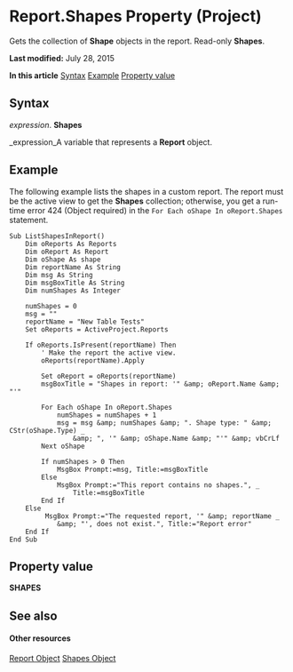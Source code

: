 
# Report.Shapes Property (Project)
Gets the collection of  **Shape** objects in the report. Read-only **Shapes**.

 **Last modified:** July 28, 2015

 **In this article**
 [Syntax](#sectionSection0)
 [Example](#sectionSection1)
 [Property value](#sectionSection2)


## Syntax
<a name="sectionSection0"> </a>

 _expression_. **Shapes**

 _expression_A variable that represents a  **Report** object.


## Example
<a name="sectionSection1"> </a>

The following example lists the shapes in a custom report. The report must be the active view to get the  **Shapes** collection; otherwise, you get a run-time error 424 (Object required) in the `For Each oShape In oReport.Shapes` statement.


```
Sub ListShapesInReport()
    Dim oReports As Reports
    Dim oReport As Report
    Dim oShape As shape
    Dim reportName As String
    Dim msg As String
    Dim msgBoxTitle As String
    Dim numShapes As Integer
    
    numShapes = 0
    msg = ""
    reportName = "New Table Tests"
    Set oReports = ActiveProject.Reports
    
    If oReports.IsPresent(reportName) Then
        ' Make the report the active view.
        oReports(reportName).Apply
        
        Set oReport = oReports(reportName)
        msgBoxTitle = "Shapes in report: '" &amp; oReport.Name &amp; "'"
    
        For Each oShape In oReport.Shapes
            numShapes = numShapes + 1
            msg = msg &amp; numShapes &amp; ". Shape type: " &amp; CStr(oShape.Type) _
                &amp; ", '" &amp; oShape.Name &amp; "'" &amp; vbCrLf
        Next oShape
        
        If numShapes > 0 Then
            MsgBox Prompt:=msg, Title:=msgBoxTitle
        Else
            MsgBox Prompt:="This report contains no shapes.", _
                Title:=msgBoxTitle
        End If
    Else
         MsgBox Prompt:="The requested report, '" &amp; reportName _
            &amp; "', does not exist.", Title:="Report error"
    End If
End Sub
```


## Property value
<a name="sectionSection2"> </a>

 **SHAPES**


## See also
<a name="sectionSection2"> </a>


#### Other resources


 [Report Object](38ef993e-e5cd-b451-06aa-41eb0e93450e.md)
 [Shapes Object](d2b32bcd-5595-a4a7-9772-feb25fd0103a.md)
